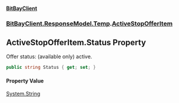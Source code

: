 #### [BitBayClient](./index.md 'index')
### [BitBayClient.ResponseModel.Temp](./BitBayClient-ResponseModel-Temp.md 'BitBayClient.ResponseModel.Temp').[ActiveStopOfferItem](./BitBayClient-ResponseModel-Temp-ActiveStopOfferItem.md 'BitBayClient.ResponseModel.Temp.ActiveStopOfferItem')
## ActiveStopOfferItem.Status Property
Offer status: (available only) active.  
```csharp
public string Status { get; set; }
```
#### Property Value
[System.String](https://docs.microsoft.com/en-us/dotnet/api/System.String 'System.String')  
